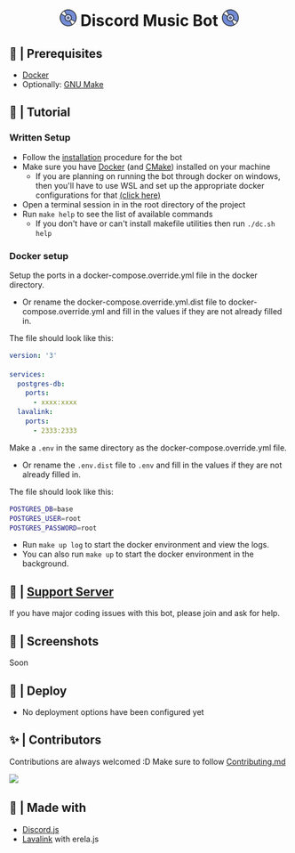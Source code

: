 <h1 align="center"><img src="./assets/logo.gif" width="30px"> Discord Music Bot <img src="./assets/logo.gif" width="30px"></h1>

## 🚧 | Prerequisites

- [Docker](https://www.docker.com/)
- Optionally: [GNU Make](https://www.gnu.org/software/make/)

## 📝 | Tutorial

### Written Setup

- Follow the [installation](https://github.com/BioCla/Discord-MusicBot/blob/feature/DJSv14/djs-bot/README.md) procedure for the bot
- Make sure you have [Docker](https://www.docker.com/) (and [CMake](https://cmake.org/)) installed on your machine
  - If you are planning on running the bot through docker on windows, then you'll have to use WSL and set up the appropriate docker configurations for that [(click here)](https://docs.docker.com/desktop/windows/wsl/)
- Open a terminal session in in the root directory of the project
- Run `make help` to see the list of available commands
  - If you don't have or can't install makefile utilities then run `./dc.sh help`

### Docker setup

Setup the ports in a docker-compose.override.yml file in the docker directory. 
 - Or rename the docker-compose.override.yml.dist file to docker-compose.override.yml and fill in the values if they are not already filled in.

The file should look like this:
```yml
version: '3'

services:
  postgres-db:
    ports:
      - xxxx:xxxx
  lavalink:
    ports:
      - 2333:2333
```

Make a `.env` in the same directory as the docker-compose.override.yml file. 
 - Or rename the `.env.dist` file to `.env` and fill in the values if they are not already filled in.

The file should look like this:
```bash
POSTGRES_DB=base
POSTGRES_USER=root
POSTGRES_PASSWORD=root
```

- Run `make up log` to start the docker environment and view the logs. 
- You can also run `make up` to start the docker environment in the background.

## 📝 | [Support Server](https://discord.gg/sbySMS7m3v)

If you have major coding issues with this bot, please join and ask for help.

## 📸 | Screenshots

Soon

## 🚀 | Deploy

- No deployment options have been configured yet

## ✨ | Contributors

Contributions are always welcomed :D Make sure to follow [Contributing.md](/CONTRIBUTING.md)

<a href="https://github.com/SudhanPlayz/Discord-MusicBot/graphs/contributors">
  <img src="https://contributors-img.web.app/image?repo=SudhanPlayz/Discord-MusicBot" />
</a>

## 🌟 | Made with

- [Discord.js](https://discord.js.org/)
- [Lavalink](https://github.com/freyacodes/Lavalink) with erela.js